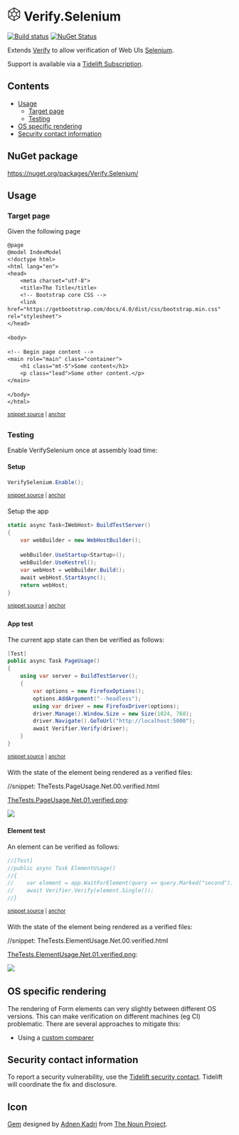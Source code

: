<!--
GENERATED FILE - DO NOT EDIT
This file was generated by [MarkdownSnippets](https://github.com/SimonCropp/MarkdownSnippets).
Source File: /readme.source.md
To change this file edit the source file and then run MarkdownSnippets.
-->

# <img src="/src/icon.png" height="30px"> Verify.Selenium

[![Build status](https://ci.appveyor.com/api/projects/status/rbkfpdk6o1cc3ih9?svg=true)](https://ci.appveyor.com/project/SimonCropp/verify-uno)
[![NuGet Status](https://img.shields.io/nuget/v/Verify.Selenium.svg)](https://www.nuget.org/packages/Verify.Selenium/)

Extends [Verify](https://github.com/VerifyTests/Verify) to allow verification of Web UIs [Selenium](https://www.selenium.dev/).


Support is available via a [Tidelift Subscription](https://tidelift.com/subscription/pkg/nuget-verify.selenium?utm_source=nuget-verify.selenium&utm_medium=referral&utm_campaign=enterprise).


<!-- toc -->
## Contents

  * [Usage](#usage)
    * [Target page](#target-page)
    * [Testing](#testing)
  * [OS specific rendering](#os-specific-rendering)
  * [Security contact information](#security-contact-information)<!-- endtoc -->


## NuGet package

https://nuget.org/packages/Verify.Selenium/


## Usage


### Target page

Given the following page

<!-- snippet: Index.cshtml -->
<a id='snippet-Index.cshtml'/></a>
```cshtml
@page
@model IndexModel
<!doctype html>
<html lang="en">
<head>
    <meta charset="utf-8">
    <title>The Title</title>
    <!-- Bootstrap core CSS -->
    <link href="https://getbootstrap.com/docs/4.0/dist/css/bootstrap.min.css" rel="stylesheet">
</head>

<body>

<!-- Begin page content -->
<main role="main" class="container">
    <h1 class="mt-5">Some content</h1>
    <p class="lead">Some other content.</p>
</main>

</body>
</html>
```
<sup><a href='/src/WebApplication/Pages/Index.cshtml#L1-L21' title='File snippet `Index.cshtml` was extracted from'>snippet source</a> | <a href='#snippet-Index.cshtml' title='Navigate to start of snippet `Index.cshtml`'>anchor</a></sup>
<!-- endsnippet -->


### Testing

Enable VerifySelenium once at assembly load time:


#### Setup

<!-- snippet: Enable -->
<a id='snippet-enable'/></a>
```cs
VerifySelenium.Enable();
```
<sup><a href='/src/Tests/TheTests.cs#L46-L50' title='File snippet `enable` was extracted from'>snippet source</a> | <a href='#snippet-enable' title='Navigate to start of snippet `enable`'>anchor</a></sup>
<!-- endsnippet -->

Setup the app

<!-- snippet: Setup -->
<a id='snippet-setup'/></a>
```cs
static async Task<IWebHost> BuildTestServer()
{
    var webBuilder = new WebHostBuilder();

    webBuilder.UseStartup<Startup>();
    webBuilder.UseKestrel();
    var webHost = webBuilder.Build();
    await webHost.StartAsync();
    return webHost;
}
```
<sup><a href='/src/Tests/TheTests.cs#L54-L67' title='File snippet `setup` was extracted from'>snippet source</a> | <a href='#snippet-setup' title='Navigate to start of snippet `setup`'>anchor</a></sup>
<!-- endsnippet -->


#### App test

The current app state can then be verified as follows:

<!-- snippet: PageUsage -->
<a id='snippet-pageusage'/></a>
```cs
[Test]
public async Task PageUsage()
{
    using var server = BuildTestServer();
    {
        var options = new FirefoxOptions();
        options.AddArgument("--headless");
        using var driver = new FirefoxDriver(options);
        driver.Manage().Window.Size = new Size(1024, 768);
        driver.Navigate().GoToUrl("http://localhost:5000");
        await Verifier.Verify(driver);
    }
}
```
<sup><a href='/src/Tests/TheTests.cs#L15-L31' title='File snippet `pageusage` was extracted from'>snippet source</a> | <a href='#snippet-pageusage' title='Navigate to start of snippet `pageusage`'>anchor</a></sup>
<!-- endsnippet -->

With the state of the element being rendered as a verified files:

//snippet: TheTests.PageUsage.Net.00.verified.html

[TheTests.PageUsage.Net.01.verified.png](/src/Tests/TheTests.PageUsage.Net.01.verified.png):

<img src="/src/Tests/TheTests.PageUsage.Net.01.verified.png" width="400px">


#### Element test

An element can be verified as follows:

<!-- snippet: ElementUsage -->
<a id='snippet-elementusage'/></a>
```cs
//[Test]
//public async Task ElementUsage()
//{
//    var element = app.WaitForElement(query => query.Marked("second"))!;
//    await Verifier.Verify(element.Single());
//}
```
<sup><a href='/src/Tests/TheTests.cs#L33-L42' title='File snippet `elementusage` was extracted from'>snippet source</a> | <a href='#snippet-elementusage' title='Navigate to start of snippet `elementusage`'>anchor</a></sup>
<!-- endsnippet -->

With the state of the element being rendered as a verified files:

//snippet: TheTests.ElementUsage.Net.00.verified.html

[TheTests.ElementUsage.Net.01.verified.png](/src/Tests/TheTests.ElementUsage.Net.01.verified.png):

<img src="/src/Tests/TheTests.ElementUsage.Net.01.verified.png" width="400px">


## OS specific rendering

The rendering of Form elements can very slightly between different OS versions. This can make verification on different machines (eg CI) problematic. There are several approaches to mitigate this:

 * Using a [custom comparer](https://github.com/VerifyTests/Verify/blob/master/docs/comparer.md)


## Security contact information

To report a security vulnerability, use the [Tidelift security contact](https://tidelift.com/security). Tidelift will coordinate the fix and disclosure.


## Icon

[Gem](https://thenounproject.com/term/gem/2247823/) designed by [Adnen Kadri](https://thenounproject.com/adnen.kadri/) from [The Noun Project](https://thenounproject.com/creativepriyanka).
